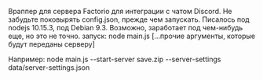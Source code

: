 Враппер для сервера Factorio для интеграции с чатом Discord.
Не забудьте поковырять config.json, прежде чем запускать.
Писалось под nodejs 10.15.3, под Debian 9.3. Возможно, заработает под чем-нибудь еще, но это не точно.
запуск: node main.js [...прочие аргументы, которые будут переданы серверу]

Например: node main.js --start-server save.zip --server-settings data/server-settings.json
